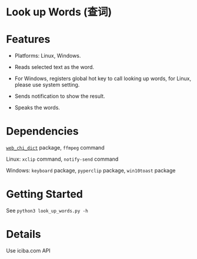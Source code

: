 # Look up Words (查词)

# Features

- Platforms: Linux, Windows.

- Reads selected text as the word.

- For Windows, registers global hot key to call looking up words, for Linux, please use system setting.

- Sends notification to show the result.

- Speaks the words.

# Dependencies

[`web_chi_dict`](https://github.com/StephanoGeorge/Web-Chi-Dict-SDK) package, `ffmpeg` command

Linux: `xclip` command, `notify-send` command

Windows: `keyboard` package, `pyperclip` package, `win10toast` package

# Getting Started

See `python3 look_up_words.py -h`

# Details

Use iciba.com API
